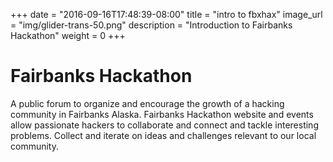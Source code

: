 +++
date = "2016-09-16T17:48:39-08:00"
title = "intro to fbxhax"
image_url = "img/glider-trans-50.png"
description = "Introduction to Fairbanks Hackathon"
weight = 0
+++

# Fairbanks Hackathon

A public forum to organize and encourage the growth of a hacking community in Fairbanks Alaska. Fairbanks Hackathon website and events allow passionate hackers to collaborate and connect and tackle interesting problems. Collect and iterate on ideas and challenges relevant to our local community.
